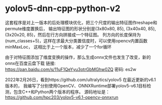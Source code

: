# yolov5-dnn-cpp-python-v2
这套程序是对上一版本的后处理模块优化，把三个尺度的输出特征图作reshape和permute维度置换后，
输出特征图的形状分别是(3x80x80, 85), (3x40x40, 85), (3x20x20, 85)，然后在行方向拼接成一个特征图。
列方向的长度保持为(num_classes+5)，这样在求最大分类置信度时，可以使用opencv内置函数minMaxLoc，
这相比于上一个版本，减少了一个for循环

由于对特征图添加了维度变换的操作，那么生成onnx文件也发生了改变，新的onnx在百度云盘下载
链接: https://pan.baidu.com/s/11uF1QeYyu3otrGbMGhw0ZQ  密码: es2w



2022年2月26日，看到https://github.com/ultralytics/yolov5 在最近更新的v6.1版本的，
我编写了分别使用OpenCV、ONNXRuntime部署yolov5-v6.1目标检测，包含C++和Python两个版本的程序。
源码地址是： https://github.com/hpc203/yolov5-v6.1-opencv-onnxrun
